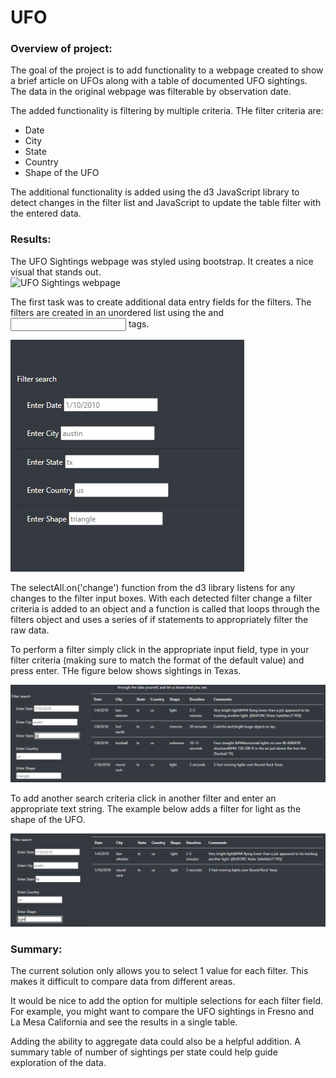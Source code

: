 # UFO  
  
### Overview of project:  

The goal of the project is to add functionality to a webpage created to show a brief article on UFOs along with a table of documented UFO sightings.  The data in the original webpage was filterable by observation date.  
  
The added functionality is filtering by multiple criteria.  THe filter criteria are:  

- Date  
- City  
- State  
- Country  
- Shape of the UFO  
  
The additional functionality is added using the d3 JavaScript library to detect changes in the filter list and JavaScript to update the table filter with the entered data.  
  
### Results:  

The UFO Sightings webpage was styled using bootstrap.  It creates a nice visual that stands out.  
![UFO Sightings webpage](UFP_Sightings.png)  
  
The first task was to create additional data entry fields for the filters.    The filters are created in an unordered list using the <label> and <input> tags.  
  
![Data entry fields for filters](data_entry_fields.png)
  
The selectAll.on('change') function from the d3 library listens for any changes to the filter input boxes.  With each detected filter change a filter criteria is added to an object and a function is called that loops through the filters object and uses a series of if statements to appropriately filter the raw data.  
  
To perform a filter simply click in the appropriate input field, type in your filter criteria (making sure to match the format of the default value) and press enter.  THe figure below shows sightings in Texas.  
  
![tx_sightings_filter_results](tx_sightings_filter_results.png)  
  
To add another search criteria click in another filter and enter an appropriate text string.  The example below adds a filter for light as the shape of the UFO.  
  
![added shape filter](state_and_shape_filters.png)  
  
### Summary:  
  
The current solution only allows you to select 1 value for each filter.  This makes it difficult to compare data from different areas.  
  
It would be nice to add the option for multiple selections for each filter field.  For example, you might want to compare the UFO sightings in Fresno and La Mesa California and see the results in a single table.  

Adding the ability to aggregate data could also be a helpful addition.  A summary table of number of sightings per state could help guide exploration of the data.        
